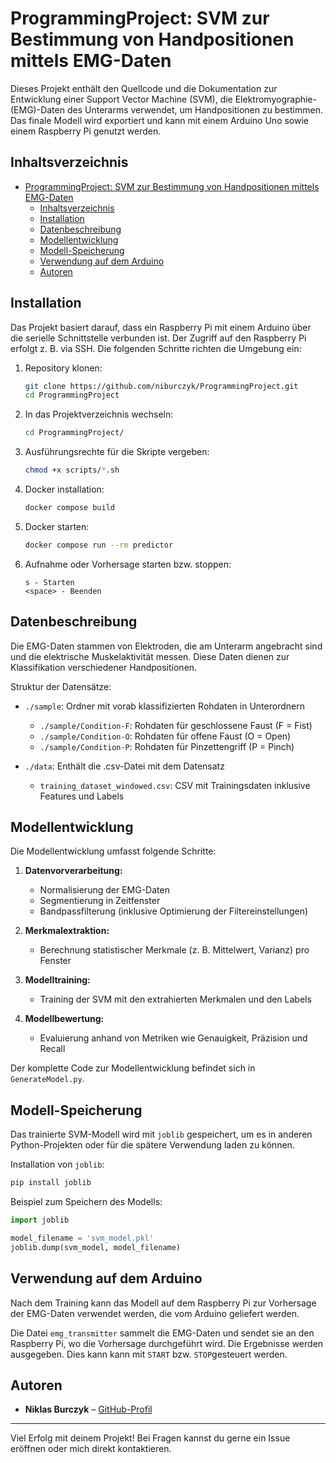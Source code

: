 # ProgrammingProject: SVM zur Bestimmung von Handpositionen mittels EMG-Daten

Dieses Projekt enthält den Quellcode und die Dokumentation zur Entwicklung einer Support Vector Machine (SVM), die Elektromyographie-(EMG)-Daten des Unterarms verwendet, um Handpositionen zu bestimmen. Das finale Modell wird exportiert und kann mit einem Arduino Uno sowie einem Raspberry Pi genutzt werden.

## Inhaltsverzeichnis

- [ProgrammingProject: SVM zur Bestimmung von Handpositionen mittels EMG-Daten](#programmingproject-svm-zur-bestimmung-von-handpositionen-mittels-emg-daten)
  - [Inhaltsverzeichnis](#inhaltsverzeichnis)
  - [Installation](#installation)
  - [Datenbeschreibung](#datenbeschreibung)
  - [Modellentwicklung](#modellentwicklung)
  - [Modell-Speicherung](#modell-speicherung)
  - [Verwendung auf dem Arduino](#verwendung-auf-dem-arduino)
  - [Autoren](#autoren)

## Installation

Das Projekt basiert darauf, dass ein Raspberry Pi mit einem Arduino über die serielle Schnittstelle verbunden ist. Der Zugriff auf den Raspberry Pi erfolgt z. B. via SSH. Die folgenden Schritte richten die Umgebung ein:

1. Repository klonen:  
   ```bash
   git clone https://github.com/niburczyk/ProgrammingProject.git
   cd ProgrammingProject
   ```

2. In das Projektverzeichnis wechseln:  
   ```bash
   cd ProgrammingProject/
   ```

3. Ausführungsrechte für die Skripte vergeben:  
   ```bash
   chmod +x scripts/*.sh
   ```

4. Docker installation:  
   ```bash
   docker compose build
   ```   
   
5. Docker starten:  
   ```bash
   docker compose run --rm predictor
   ```

6. Aufnahme oder Vorhersage starten bzw. stoppen:  
   ```text
   s - Starten
   <space> - Beenden
   ```

## Datenbeschreibung

Die EMG-Daten stammen von Elektroden, die am Unterarm angebracht sind und die elektrische Muskelaktivität messen. Diese Daten dienen zur Klassifikation verschiedener Handpositionen.

Struktur der Datensätze:

- `./sample`: Ordner mit vorab klassifizierten Rohdaten in Unterordnern  
  - `./sample/Condition-F`: Rohdaten für geschlossene Faust (F = Fist)  
  - `./sample/Condition-O`: Rohdaten für offene Faust (O = Open)  
  - `./sample/Condition-P`: Rohdaten für Pinzettengriff (P = Pinch)  

- `./data`: Enthält die .csv-Datei mit dem Datensatz  
  - `training_dataset_windowed.csv`: CSV mit Trainingsdaten inklusive Features und Labels  

## Modellentwicklung

Die Modellentwicklung umfasst folgende Schritte:

1. **Datenvorverarbeitung:**  
   - Normalisierung der EMG-Daten  
   - Segmentierung in Zeitfenster  
   - Bandpassfilterung (inklusive Optimierung der Filtereinstellungen)  

2. **Merkmalextraktion:**  
   - Berechnung statistischer Merkmale (z. B. Mittelwert, Varianz) pro Fenster  

3. **Modelltraining:**  
   - Training der SVM mit den extrahierten Merkmalen und den Labels  

4. **Modellbewertung:**  
   - Evaluierung anhand von Metriken wie Genauigkeit, Präzision und Recall  

Der komplette Code zur Modellentwicklung befindet sich in `GenerateModel.py`.

## Modell-Speicherung

Das trainierte SVM-Modell wird mit `joblib` gespeichert, um es in anderen Python-Projekten oder für die spätere Verwendung laden zu können.

Installation von `joblib`:  
```bash
pip install joblib
```

Beispiel zum Speichern des Modells:  
```python
import joblib

model_filename = 'svm_model.pkl'
joblib.dump(svm_model, model_filename)
```

## Verwendung auf dem Arduino

Nach dem Training kann das Modell auf dem Raspberry Pi zur Vorhersage der EMG-Daten verwendet werden, die vom Arduino geliefert werden.

Die Datei `emg_transmitter` sammelt die EMG-Daten und sendet sie an den Raspberry Pi, wo die Vorhersage durchgeführt wird. Die Ergebnisse werden ausgegeben. Dies kann kann mit `START` bzw. `STOP`gesteuert werden.

## Autoren

- **Niklas Burczyk** – [GitHub-Profil](https://github.com/niburczyk)

---

Viel Erfolg mit deinem Projekt! Bei Fragen kannst du gerne ein Issue eröffnen oder mich direkt kontaktieren.

